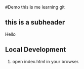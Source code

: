 #Demo
this is me learning git
## this is a subheader
Hello

## Local Development
1. open index.html in your browser.